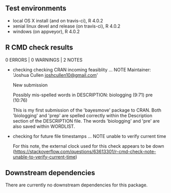 ## Test environments
* local OS X install (and on travis-ci), R 4.0.2
* xenial linux devel and release (on travis-ci), R 4.0.2
* windows (on appveyor), R 4.0.2

## R CMD check results
0 ERRORS | 0 WARNINGS | 2 NOTES

* checking checking CRAN incoming feasiblity ... NOTE
  Maintainer: 'Joshua Cullen <joshcullen10@gmail.com>'

  New submission

  Possibly mis-spelled words in DESCRIPTION:
    biologging (9:71)
    pre (10:76)
  
  This is my first submission of the 'bayesmove' package to CRAN. Both 'biologging' and 'prep' are spelled correctly within the Description section of the DESCRIPTION file. The words 'biologging' and 'pre' are also saved within WORDLIST.
  

* checking for future file timestamps ... NOTE
  unable to verify current time
  
  For this note, the external clock used for this check appears to be down (<https://stackoverflow.com/questions/63613301/r-cmd-check-note-unable-to-verify-current-time>)

## Downstream dependencies
There are currently no downstream dependencies for this package.
